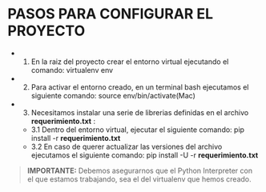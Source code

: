 # PASOS PARA CONFIGURAR EL PROYECTO

* 1. En la raiz del proyecto crear el entorno virtual ejecutando el comando: virtualenv env
* 2. Para activar el entorno creado, en un terminal bash ejecutamos el siguiente comando: source env/bin/activate(Mac)
* 3. Necesitamos instalar una serie de librerias definidas en el archivo **requerimiento.txt** :
    * 3.1 Dentro del entorno virtual, ejecutar el siguiente comando: pip install -r **requerimiento.txt**
    * 3.2 En caso de querer actualizar las versiones del archivo ejecutamos el siguiente comando: pip install -U -r **requerimiento.txt**

> **IMPORTANTE:** Debemos asegurarnos que el Python Interpreter con el que estamos trabajando, sea el del virtualenv que hemos creado.
